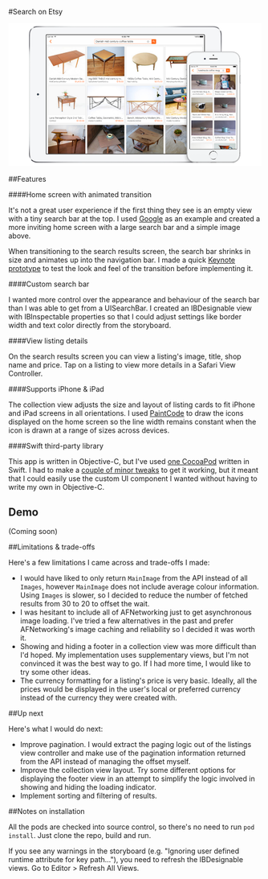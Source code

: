 #Search on Etsy

![Search on Etsy screenshots](Resources/screenshots.png)

##Features

####Home screen with animated transition

It's not a great user experience if the first thing they see is an empty view with a tiny search bar at the top. I used [Google](https://www.google.com) as an example and created a more inviting home screen with a large search bar and a simple image above.

When transitioning to the search results screen, the search bar shrinks in size and animates up into the navigation bar. I made a quick [Keynote prototype](Resources/keynote-prototype.m4v) to test the look and feel of the transition before implementing it.

####Custom search bar

I wanted more control over the appearance and behaviour of the search bar than I was able to get from a UISearchBar. I created an IBDesignable view with IBInspectable properties so that I could adjust settings like border width and text color directly from the storyboard.

####View listing details

On the search results screen you can view a listing's image, title, shop name and price. Tap on a listing to view more details in a Safari View Controller.

####Supports iPhone & iPad

The collection view adjusts the size and layout of listing cards to fit iPhone and iPad screens in all orientations. I used [PaintCode](http://www.paintcodeapp.com/) to draw the icons displayed on the home screen so the line width remains constant when the icon is drawn at a range of sizes across devices.

####Swift third-party library

This app is written in Objective-C, but I've used [one CocoaPod](https://github.com/ninjaprox/NVActivityIndicatorView) written in Swift. I had to make a [couple of minor tweaks](https://github.com/stephsharp/NVActivityIndicatorView/commits/objc-fixes) to get it working, but it meant that I could easily use the custom UI component I wanted without having to write my own in Objective-C.

## Demo

(Coming soon)

##Limitations & trade-offs

Here's a few limitations I came across and trade-offs I made:

- I would have liked to only return `MainImage` from the API instead of all `Images`, however `MainImage` does not include average colour information. Using `Images` is slower, so I decided to reduce the number of fetched results from 30 to 20 to offset the wait.
- I was hesitant to include all of AFNetworking just to get asynchronous image loading. I've tried a few alternatives in the past and prefer AFNetworking's image caching and reliability so I decided it was worth it.
- Showing and hiding a footer in a collection view was more difficult than I'd hoped. My implementation uses supplementary views, but I'm not convinced it was the best way to go. If I had more time, I would like to try some other ideas.
- The currency formatting for a listing's price is very basic. Ideally, all the prices would be displayed in the user's local or preferred currency instead of the currency they were created with.

##Up next

Here's what I would do next:

- Improve pagination. I would extract the paging logic out of the listings view controller and make use of the pagination information returned from the API instead of managing the offset myself.
- Improve the collection view layout. Try some different options for displaying the footer view in an attempt to simplify the logic involved in showing and hiding the loading indicator.
- Implement sorting and filtering of results.

##Notes on installation

All the pods are checked into source control, so there's no need to run `pod install`. Just clone the repo, build and run.

If you see any warnings in the storyboard (e.g. "Ignoring user defined runtime attribute for key path..."), you need to refresh the IBDesignable views. Go to Editor > Refresh All Views.
